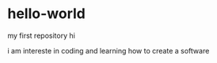 # hello-world
my first repository
hi 

i am intereste in coding and learning how to create a software
